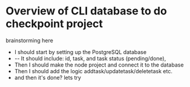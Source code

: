 # Overview of CLI database to do checkpoint project

brainstorming here

- I should start by setting up the PostgreSQL database
- -- It should include: id, task, and task status (pending/done),
- Then I should make the node project and connect it to the database
- Then I should add the logic addtask/updatetask/deletetask etc.
- and then it's done? lets try
